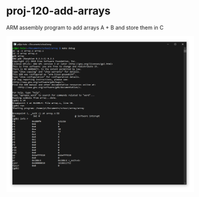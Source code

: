 # proj-120-add-arrays
ARM assembly program to add arrays A + B and store them in C

![Debug output for the assembly program](debug-readout.png?raw=true "Debug Readout")
